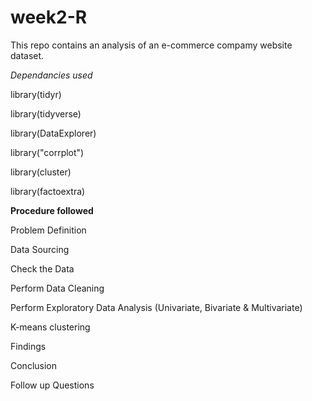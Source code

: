 # week2-R
This repo contains an analysis of an e-commerce compamy website dataset.

*Dependancies used*

library(tidyr)

library(tidyverse)

library(DataExplorer)

library("corrplot")

library(cluster)

library(factoextra)

**Procedure followed**

Problem Definition

Data Sourcing

Check the Data

Perform Data Cleaning

Perform Exploratory Data Analysis  (Univariate, Bivariate & Multivariate)

K-means clustering

Findings

Conclusion

Follow up Questions
